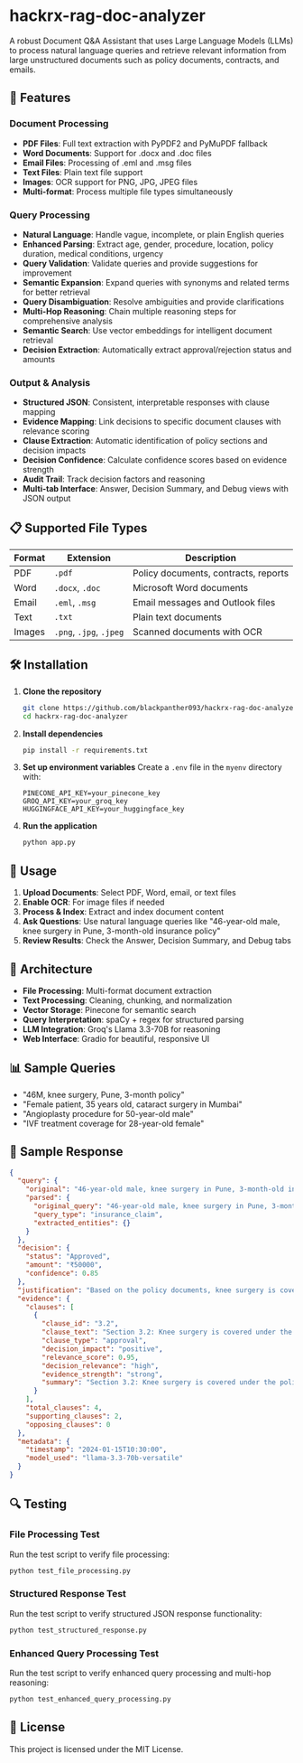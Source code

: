# hackrx-rag-doc-analyzer

A robust Document Q&A Assistant that uses Large Language Models (LLMs) to process natural language queries and retrieve relevant information from large unstructured documents such as policy documents, contracts, and emails.

## 🚀 Features

### Document Processing
- **PDF Files**: Full text extraction with PyPDF2 and PyMuPDF fallback
- **Word Documents**: Support for .docx and .doc files
- **Email Files**: Processing of .eml and .msg files
- **Text Files**: Plain text file support
- **Images**: OCR support for PNG, JPG, JPEG files
- **Multi-format**: Process multiple file types simultaneously

### Query Processing
- **Natural Language**: Handle vague, incomplete, or plain English queries
- **Enhanced Parsing**: Extract age, gender, procedure, location, policy duration, medical conditions, urgency
- **Query Validation**: Validate queries and provide suggestions for improvement
- **Semantic Expansion**: Expand queries with synonyms and related terms for better retrieval
- **Query Disambiguation**: Resolve ambiguities and provide clarifications
- **Multi-Hop Reasoning**: Chain multiple reasoning steps for comprehensive analysis
- **Semantic Search**: Use vector embeddings for intelligent document retrieval
- **Decision Extraction**: Automatically extract approval/rejection status and amounts

### Output & Analysis
- **Structured JSON**: Consistent, interpretable responses with clause mapping
- **Evidence Mapping**: Link decisions to specific document clauses with relevance scoring
- **Clause Extraction**: Automatic identification of policy sections and decision impacts
- **Decision Confidence**: Calculate confidence scores based on evidence strength
- **Audit Trail**: Track decision factors and reasoning
- **Multi-tab Interface**: Answer, Decision Summary, and Debug views with JSON output

## 📋 Supported File Types

| Format | Extension | Description |
|--------|-----------|-------------|
| PDF | `.pdf` | Policy documents, contracts, reports |
| Word | `.docx`, `.doc` | Microsoft Word documents |
| Email | `.eml`, `.msg` | Email messages and Outlook files |
| Text | `.txt` | Plain text documents |
| Images | `.png`, `.jpg`, `.jpeg` | Scanned documents with OCR |

## 🛠️ Installation

1. **Clone the repository**
   ```bash
   git clone https://github.com/blackpanther093/hackrx-rag-doc-analyzer
   cd hackrx-rag-doc-analyzer
   ```

2. **Install dependencies**
   ```bash
   pip install -r requirements.txt
   ```

3. **Set up environment variables**
   Create a `.env` file in the `myenv` directory with:
   ```
   PINECONE_API_KEY=your_pinecone_key
   GROQ_API_KEY=your_groq_key
   HUGGINGFACE_API_KEY=your_huggingface_key
   ```

4. **Run the application**
   ```bash
   python app.py
   ```

## 🎯 Usage

1. **Upload Documents**: Select PDF, Word, email, or text files
2. **Enable OCR**: For image files if needed
3. **Process & Index**: Extract and index document content
4. **Ask Questions**: Use natural language queries like "46-year-old male, knee surgery in Pune, 3-month-old insurance policy"
5. **Review Results**: Check the Answer, Decision Summary, and Debug tabs

## 🔧 Architecture

- **File Processing**: Multi-format document extraction
- **Text Processing**: Cleaning, chunking, and normalization
- **Vector Storage**: Pinecone for semantic search
- **Query Interpretation**: spaCy + regex for structured parsing
- **LLM Integration**: Groq's Llama 3.3-70B for reasoning
- **Web Interface**: Gradio for beautiful, responsive UI

## 📊 Sample Queries

- "46M, knee surgery, Pune, 3-month policy"
- "Female patient, 35 years old, cataract surgery in Mumbai"
- "Angioplasty procedure for 50-year-old male"
- "IVF treatment coverage for 28-year-old female"

## 🎨 Sample Response

```json
{
  "query": {
    "original": "46-year-old male, knee surgery in Pune, 3-month-old insurance policy",
    "parsed": {
      "original_query": "46-year-old male, knee surgery in Pune, 3-month-old insurance policy",
      "query_type": "insurance_claim",
      "extracted_entities": {}
    }
  },
  "decision": {
    "status": "Approved",
    "amount": "₹50000",
    "confidence": 0.85
  },
  "justification": "Based on the policy documents, knee surgery is covered for patients aged 18-65...",
  "evidence": {
    "clauses": [
      {
        "clause_id": "3.2",
        "clause_text": "Section 3.2: Knee surgery is covered under the policy for patients aged 18-65...",
        "clause_type": "approval",
        "decision_impact": "positive",
        "relevance_score": 0.95,
        "decision_relevance": "high",
        "evidence_strength": "strong",
        "summary": "Section 3.2: Knee surgery is covered under the policy for patients aged 18-65..."
      }
    ],
    "total_clauses": 4,
    "supporting_clauses": 2,
    "opposing_clauses": 0
  },
  "metadata": {
    "timestamp": "2024-01-15T10:30:00",
    "model_used": "llama-3.3-70b-versatile"
  }
}
```

## 🔍 Testing

### File Processing Test
Run the test script to verify file processing:
```bash
python test_file_processing.py
```

### Structured Response Test
Run the test script to verify structured JSON response functionality:
```bash
python test_structured_response.py
```

### Enhanced Query Processing Test
Run the test script to verify enhanced query processing and multi-hop reasoning:
```bash
python test_enhanced_query_processing.py
```

## 📝 License

This project is licensed under the MIT License.
